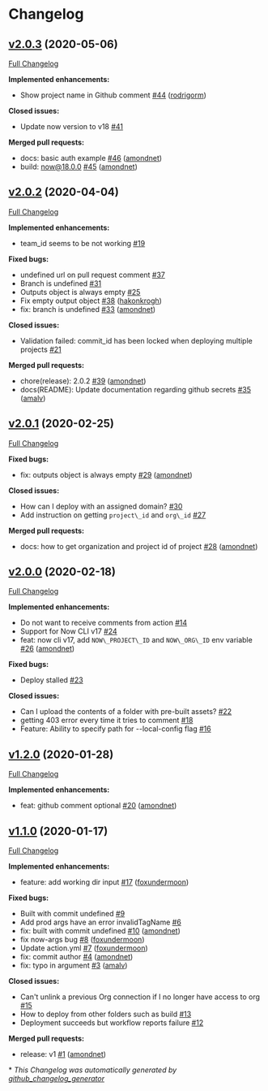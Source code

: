 # Changelog

## [v2.0.3](https://github.com/amondnet/now-deployment/tree/v2.0.3) (2020-05-06)

[Full Changelog](https://github.com/amondnet/now-deployment/compare/v2.0.2...v2.0.3)

**Implemented enhancements:**

- Show project name in Github comment [\#44](https://github.com/amondnet/now-deployment/pull/44) ([rodrigorm](https://github.com/rodrigorm))

**Closed issues:**

- Update now version to v18 [\#41](https://github.com/amondnet/now-deployment/issues/41)

**Merged pull requests:**

- docs: basic auth example [\#46](https://github.com/amondnet/now-deployment/pull/46) ([amondnet](https://github.com/amondnet))
- build: now@18.0.0 [\#45](https://github.com/amondnet/now-deployment/pull/45) ([amondnet](https://github.com/amondnet))

## [v2.0.2](https://github.com/amondnet/now-deployment/tree/v2.0.2) (2020-04-04)

[Full Changelog](https://github.com/amondnet/now-deployment/compare/v2.0.1...v2.0.2)

**Implemented enhancements:**

- team\_id seems to be not working [\#19](https://github.com/amondnet/now-deployment/issues/19)

**Fixed bugs:**

- undefined url on pull request comment [\#37](https://github.com/amondnet/now-deployment/issues/37)
- Branch is undefined [\#31](https://github.com/amondnet/now-deployment/issues/31)
- Outputs object is always empty [\#25](https://github.com/amondnet/now-deployment/issues/25)
- Fix empty output object [\#38](https://github.com/amondnet/now-deployment/pull/38) ([hakonkrogh](https://github.com/hakonkrogh))
- fix: branch is undefined [\#33](https://github.com/amondnet/now-deployment/pull/33) ([amondnet](https://github.com/amondnet))

**Closed issues:**

- Validation failed: commit\_id has been locked when deploying multiple projects [\#21](https://github.com/amondnet/now-deployment/issues/21)

**Merged pull requests:**

- chore\(release\): 2.0.2  [\#39](https://github.com/amondnet/now-deployment/pull/39) ([amondnet](https://github.com/amondnet))
- docs\(README\): Update documentation regarding github secrets [\#35](https://github.com/amondnet/now-deployment/pull/35) ([amalv](https://github.com/amalv))

## [v2.0.1](https://github.com/amondnet/now-deployment/tree/v2.0.1) (2020-02-25)

[Full Changelog](https://github.com/amondnet/now-deployment/compare/v2.0.0...v2.0.1)

**Fixed bugs:**

- fix: outputs object is always empty [\#29](https://github.com/amondnet/now-deployment/pull/29) ([amondnet](https://github.com/amondnet))

**Closed issues:**

- How can I deploy with an assigned domain? [\#30](https://github.com/amondnet/now-deployment/issues/30)
- Add instruction on getting `project\_id` and `org\_id` [\#27](https://github.com/amondnet/now-deployment/issues/27)

**Merged pull requests:**

- docs: how to get organization and project id of project [\#28](https://github.com/amondnet/now-deployment/pull/28) ([amondnet](https://github.com/amondnet))

## [v2.0.0](https://github.com/amondnet/now-deployment/tree/v2.0.0) (2020-02-18)

[Full Changelog](https://github.com/amondnet/now-deployment/compare/v1.2.0...v2.0.0)

**Implemented enhancements:**

- Do not want to receive comments from action [\#14](https://github.com/amondnet/now-deployment/issues/14)
- Support for Now CLI v17 [\#24](https://github.com/amondnet/now-deployment/issues/24)
- feat: now cli v17, add `NOW\_PROJECT\_ID` and `NOW\_ORG\_ID` env variable [\#26](https://github.com/amondnet/now-deployment/pull/26) ([amondnet](https://github.com/amondnet))

**Fixed bugs:**

- Deploy stalled [\#23](https://github.com/amondnet/now-deployment/issues/23)

**Closed issues:**

- Can I upload the contents of a folder with pre-built assets? [\#22](https://github.com/amondnet/now-deployment/issues/22)
- getting 403 error every time it tries to comment [\#18](https://github.com/amondnet/now-deployment/issues/18)
- Feature: Ability to specify path for --local-config flag [\#16](https://github.com/amondnet/now-deployment/issues/16)

## [v1.2.0](https://github.com/amondnet/now-deployment/tree/v1.2.0) (2020-01-28)

[Full Changelog](https://github.com/amondnet/now-deployment/compare/v1...v1.2.0)

**Implemented enhancements:**

- feat: github comment optional [\#20](https://github.com/amondnet/now-deployment/pull/20) ([amondnet](https://github.com/amondnet))

## [v1.1.0](https://github.com/amondnet/now-deployment/tree/v1.1.0) (2020-01-17)

[Full Changelog](https://github.com/amondnet/now-deployment/compare/v1.0.1...v1.1.0)

**Implemented enhancements:**

- feature: add working dir input [\#17](https://github.com/amondnet/now-deployment/pull/17) ([foxundermoon](https://github.com/foxundermoon))

**Fixed bugs:**

- Built with commit undefined [\#9](https://github.com/amondnet/now-deployment/issues/9)
- Add  prod args have an error invalidTagName [\#6](https://github.com/amondnet/now-deployment/issues/6)
- fix: built with commit undefined [\#10](https://github.com/amondnet/now-deployment/pull/10) ([amondnet](https://github.com/amondnet))
- fix now-args bug [\#8](https://github.com/amondnet/now-deployment/pull/8) ([foxundermoon](https://github.com/foxundermoon))
- Update action.yml [\#7](https://github.com/amondnet/now-deployment/pull/7) ([foxundermoon](https://github.com/foxundermoon))
- fix: commit author [\#4](https://github.com/amondnet/now-deployment/pull/4) ([amondnet](https://github.com/amondnet))
- fix: typo in argument  [\#3](https://github.com/amondnet/now-deployment/pull/3) ([amalv](https://github.com/amalv))

**Closed issues:**

- Can't unlink a previous Org connection if I no longer have access to org [\#15](https://github.com/amondnet/now-deployment/issues/15)
- How to deploy from other folders such as build [\#13](https://github.com/amondnet/now-deployment/issues/13)
- Deployment succeeds but workflow reports failure [\#12](https://github.com/amondnet/now-deployment/issues/12)

**Merged pull requests:**

- release: v1 [\#1](https://github.com/amondnet/now-deployment/pull/1) ([amondnet](https://github.com/amondnet))



\* *This Changelog was automatically generated by [github_changelog_generator](https://github.com/github-changelog-generator/github-changelog-generator)*
